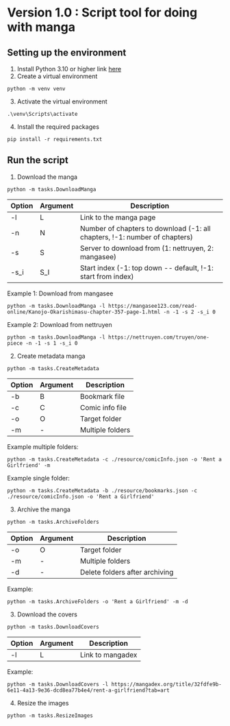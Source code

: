 # Version 1.0 : Script tool for doing with manga

## Setting up the environment

1. Install Python 3.10 or higher link [here](https://www.python.org/downloads/)
2. Create a virtual environment

```
python -m venv venv
```

3. Activate the virtual environment

```
.\venv\Scripts\activate
```

4. Install the required packages

```
pip install -r requirements.txt
```

## Run the script

1. Download the manga

```
python -m tasks.DownloadManga
```

| Option | Argument | Description                                                                |
| ------ | -------- | -------------------------------------------------------------------------- |
| -l     | L        | Link to the manga page                                                     |
| -n     | N        | Number of chapters to download (-1: all chapters, !-1: number of chapters) |
| -s     | S        | Server to download from (1: nettruyen, 2: mangasee)                        |
| -s_i   | S_I      | Start index (-1: top down -- default, !-1: start from index)               |

Example 1: Download from mangasee

```
python -m tasks.DownloadManga -l https://mangasee123.com/read-online/Kanojo-Okarishimasu-chapter-357-page-1.html -n -1 -s 2 -s_i 0
```

Example 2: Download from nettruyen

```
python -m tasks.DownloadManga -l https://nettruyen.com/truyen/one-piece -n -1 -s 1 -s_i 0
```

2. Create metadata manga

```
python -m tasks.CreateMetadata
```

| Option | Argument | Description      |
| ------ | -------- | ---------------- |
| -b     | B        | Bookmark file    |
| -c     | C        | Comic info file  |
| -o     | O        | Target folder    |
| -m     | -        | Multiple folders |

Example multiple folders:

```
python -m tasks.CreateMetadata -c ./resource/comicInfo.json -o 'Rent a Girlfriend' -m
```

Example single folder:

```
python -m tasks.CreateMetadata -b ./resource/bookmarks.json -c ./resource/comicInfo.json -o 'Rent a Girlfriend'
```

3. Archive the manga

```
python -m tasks.ArchiveFolders
```

| Option | Argument | Description                           |
| ------ | -------- | ------------------------------------- |
| -o     | O        | Target folder                         |
| -m     | -        | Multiple folders                      |
| -d     | -        | Delete folders after archiving        |

Example:

```
python -m tasks.ArchiveFolders -o 'Rent a Girlfriend' -m -d
```

3. Download the covers

```
python -m tasks.DownloadCovers
```
| Option | Argument | Description      |
| ------ | -------- | ---------------- |
| -l     | L        | Link to mangadex |

Example:

```
python -m tasks.DownloadCovers -l https://mangadex.org/title/32fdfe9b-6e11-4a13-9e36-dcd8ea77b4e4/rent-a-girlfriend?tab=art
```

4. Resize the images

```
python -m tasks.ResizeImages
```
